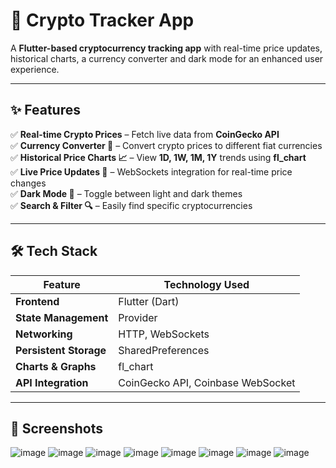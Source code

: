 # 🚀 Crypto Tracker App  

A **Flutter-based cryptocurrency tracking app** with real-time price updates, historical charts, a currency converter and dark mode for an enhanced user experience.  



---

## ✨ Features  

✅ **Real-time Crypto Prices** – Fetch live data from **CoinGecko API**  
✅ **Currency Converter 💱** – Convert crypto prices to different fiat currencies  
✅ **Historical Price Charts 📈** – View **1D, 1W, 1M, 1Y** trends using **fl_chart**  
✅ **Live Price Updates 🔄** – WebSockets integration for real-time price changes  
✅ **Dark Mode 🌙** – Toggle between light and dark themes  
✅ **Search & Filter 🔍** – Easily find specific cryptocurrencies  

---

## 🛠️ Tech Stack  

| Feature                | Technology Used        |
|------------------------|------------------------|
| **Frontend**           | Flutter (Dart)         |
| **State Management**   | Provider               |
| **Networking**         | HTTP, WebSockets       |
| **Persistent Storage** | SharedPreferences      |
| **Charts & Graphs**    | fl_chart               |
| **API Integration**    | CoinGecko API, Coinbase WebSocket |

---

## 📸 Screenshots
![image](https://github.com/user-attachments/assets/6a9d2b3d-63de-483c-89cb-6b7dd7693c3c)
![image](https://github.com/user-attachments/assets/20542072-18d2-4ca0-b889-ddb6db268f32)
![image](https://github.com/user-attachments/assets/c9b38daa-aa85-4b52-be73-4d9b985a42d9)
![image](https://github.com/user-attachments/assets/b46e50af-6425-4296-84de-d6c830949060)
![image](https://github.com/user-attachments/assets/f2a1144e-d116-40a4-9f0e-ac15062062cf)
![image](https://github.com/user-attachments/assets/da70ec20-874b-4661-b816-3c3cf0029fbd)
![image](https://github.com/user-attachments/assets/424b427b-d4b9-44de-9232-2bba305896cb)
![image](https://github.com/user-attachments/assets/cb442387-95cb-4c67-809a-8aee5f32ecf7)







